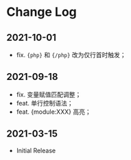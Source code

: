 # Change Log

## 2021-10-01

- fix. `{php}` 和 `{/php}` 改为仅行首时触发；

## 2021-09-18

- fix. 变量赋值匹配调整；
- feat. 单行控制语法；
- feat. {module:XXX} 高亮；

## 2021-03-15

- Initial Release
